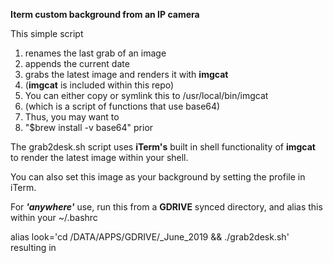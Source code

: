 
**Iterm custom background from an IP camera**

This simple script 

 1. renames the last grab of an image
2. appends the current date
3. grabs the latest image and renders it with **imgcat**
4. (**imgcat** is included within this repo) 
5. You can either copy or symlink this to /usr/local/bin/imgcat 
 6. (which is a script of functions that use base64)
7. Thus, you may want to 
8. "$brew install -v base64" prior

The grab2desk.sh script uses  **iTerm's** built in shell functionality of **imgcat** to render the latest image within your shell.

You can also set this image as your background by setting the profile in iTerm.

For ***'anywhere'*** use, run this from a **GDRIVE** synced directory, and alias this within your ~/.bashrc

alias look='cd /DATA/APPS/GDRIVE/_June_2019 && ./grab2desk.sh'
resulting in


